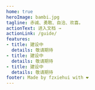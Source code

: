 ```yaml
---
home: true
heroImage: bambi.jpg
tagline: 赤诚、勇敢、自洽、欢喜。
actionText: 进入文档 →
actionLink: /guide/
features:
- title: 建设中
  details: 敬请期待
- title: 建设中
  details: 敬请期待
- title: 建设中
  details: 敬请期待
footer: Made by fzxiehui with ❤️
---
```

